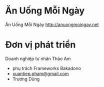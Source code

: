 # Ăn Uống Mỗi Ngày
Ăn Uống Mỗi Ngày http://anuongmoingay.net

# Đơn vị phát triển

Doanh nghiệp tư nhân Thảo Am
- phụ trách Frameworks Bakadono
- xuantiep.pham@gmail.com
- Trương Dũng
